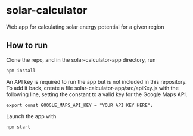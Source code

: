 # solar-calculator
Web app for calculating solar energy potential for a given region

## How to run
Clone the repo, and in the solar-calculator-app directory, run
```
npm install
```

An API key is required to run the app but is not included in this repository.
To add it back, create a file solar-calculator-app/src/apiKey.js with the following line, setting the constant to a valid key for the Google Maps API.
```
export const GOOGLE_MAPS_API_KEY = "YOUR API KEY HERE";
```

Launch the app with
```
npm start
```